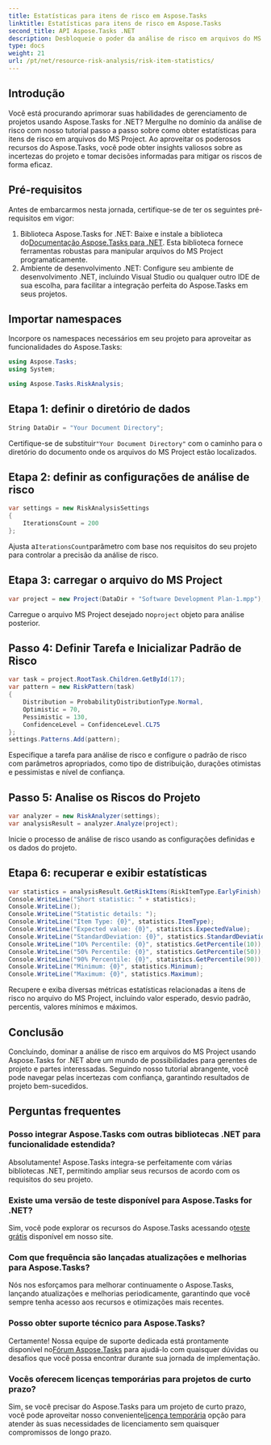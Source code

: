 ```yaml
---
title: Estatísticas para itens de risco em Aspose.Tasks
linktitle: Estatísticas para itens de risco em Aspose.Tasks
second_title: API Aspose.Tasks .NET
description: Desbloqueie o poder da análise de risco em arquivos do MS Project usando Aspose.Tasks for .NET. Obtenha insights, reduza incertezas e impulsione o sucesso do projeto sem esforço.
type: docs
weight: 21
url: /pt/net/resource-risk-analysis/risk-item-statistics/
---
```

## Introdução
Você está procurando aprimorar suas habilidades de gerenciamento de projetos usando Aspose.Tasks for .NET? Mergulhe no domínio da análise de risco com nosso tutorial passo a passo sobre como obter estatísticas para itens de risco em arquivos do MS Project. Ao aproveitar os poderosos recursos do Aspose.Tasks, você pode obter insights valiosos sobre as incertezas do projeto e tomar decisões informadas para mitigar os riscos de forma eficaz.
## Pré-requisitos
Antes de embarcarmos nesta jornada, certifique-se de ter os seguintes pré-requisitos em vigor:
1.  Biblioteca Aspose.Tasks for .NET: Baixe e instale a biblioteca do[Documentação Aspose.Tasks para .NET](https://reference.aspose.com/tasks/net/). Esta biblioteca fornece ferramentas robustas para manipular arquivos do MS Project programaticamente.
2. Ambiente de desenvolvimento .NET: Configure seu ambiente de desenvolvimento .NET, incluindo Visual Studio ou qualquer outro IDE de sua escolha, para facilitar a integração perfeita do Aspose.Tasks em seus projetos.

## Importar namespaces
Incorpore os namespaces necessários em seu projeto para aproveitar as funcionalidades do Aspose.Tasks:
```csharp
using Aspose.Tasks;
using System;

using Aspose.Tasks.RiskAnalysis;
```

## Etapa 1: definir o diretório de dados
```csharp
String DataDir = "Your Document Directory";
```
 Certifique-se de substituir`"Your Document Directory"` com o caminho para o diretório do documento onde os arquivos do MS Project estão localizados.
## Etapa 2: definir as configurações de análise de risco
```csharp
var settings = new RiskAnalysisSettings
{
    IterationsCount = 200
};
```
 Ajusta a`IterationsCount`parâmetro com base nos requisitos do seu projeto para controlar a precisão da análise de risco.
## Etapa 3: carregar o arquivo do MS Project
```csharp
var project = new Project(DataDir + "Software Development Plan-1.mpp");
```
 Carregue o arquivo MS Project desejado no`project` objeto para análise posterior.
## Passo 4: Definir Tarefa e Inicializar Padrão de Risco
```csharp
var task = project.RootTask.Children.GetById(17);
var pattern = new RiskPattern(task)
{
    Distribution = ProbabilityDistributionType.Normal,
    Optimistic = 70,
    Pessimistic = 130,
    ConfidenceLevel = ConfidenceLevel.CL75
};
settings.Patterns.Add(pattern);
```
Especifique a tarefa para análise de risco e configure o padrão de risco com parâmetros apropriados, como tipo de distribuição, durações otimistas e pessimistas e nível de confiança.
## Passo 5: Analise os Riscos do Projeto
```csharp
var analyzer = new RiskAnalyzer(settings);
var analysisResult = analyzer.Analyze(project);
```
Inicie o processo de análise de risco usando as configurações definidas e os dados do projeto.
## Etapa 6: recuperar e exibir estatísticas
```csharp
var statistics = analysisResult.GetRiskItems(RiskItemType.EarlyFinish).Get(project.RootTask);
Console.WriteLine("Short statistic: " + statistics);
Console.WriteLine();
Console.WriteLine("Statistic details: ");
Console.WriteLine("Item Type: {0}", statistics.ItemType);
Console.WriteLine("Expected value: {0}", statistics.ExpectedValue);
Console.WriteLine("StandardDeviation: {0}", statistics.StandardDeviation);
Console.WriteLine("10% Percentile: {0}", statistics.GetPercentile(10));
Console.WriteLine("50% Percentile: {0}", statistics.GetPercentile(50));
Console.WriteLine("90% Percentile: {0}", statistics.GetPercentile(90));
Console.WriteLine("Minimum: {0}", statistics.Minimum);
Console.WriteLine("Maximum: {0}", statistics.Maximum);
```
Recupere e exiba diversas métricas estatísticas relacionadas a itens de risco no arquivo do MS Project, incluindo valor esperado, desvio padrão, percentis, valores mínimos e máximos.

## Conclusão
Concluindo, dominar a análise de risco em arquivos do MS Project usando Aspose.Tasks for .NET abre um mundo de possibilidades para gerentes de projeto e partes interessadas. Seguindo nosso tutorial abrangente, você pode navegar pelas incertezas com confiança, garantindo resultados de projeto bem-sucedidos.
## Perguntas frequentes
### Posso integrar Aspose.Tasks com outras bibliotecas .NET para funcionalidade estendida?
Absolutamente! Aspose.Tasks integra-se perfeitamente com várias bibliotecas .NET, permitindo ampliar seus recursos de acordo com os requisitos do seu projeto.
### Existe uma versão de teste disponível para Aspose.Tasks for .NET?
 Sim, você pode explorar os recursos do Aspose.Tasks acessando o[teste grátis](https://releases.aspose.com/) disponível em nosso site.
### Com que frequência são lançadas atualizações e melhorias para Aspose.Tasks?
Nós nos esforçamos para melhorar continuamente o Aspose.Tasks, lançando atualizações e melhorias periodicamente, garantindo que você sempre tenha acesso aos recursos e otimizações mais recentes.
### Posso obter suporte técnico para Aspose.Tasks?
Certamente! Nossa equipe de suporte dedicada está prontamente disponível no[Fórum Aspose.Tasks](https://forum.aspose.com/c/tasks/15) para ajudá-lo com quaisquer dúvidas ou desafios que você possa encontrar durante sua jornada de implementação.
### Vocês oferecem licenças temporárias para projetos de curto prazo?
 Sim, se você precisar do Aspose.Tasks para um projeto de curto prazo, você pode aproveitar nosso conveniente[licença temporária](https://purchase.aspose.com/temporary-license/) opção para atender às suas necessidades de licenciamento sem quaisquer compromissos de longo prazo.